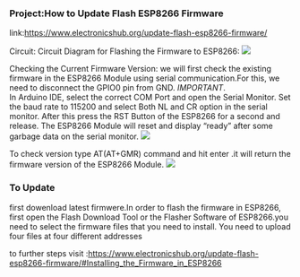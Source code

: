 
### Project:How to Update Flash ESP8266 Firmware
link:https://www.electronicshub.org/update-flash-esp8266-firmware/

Circuit:
Circuit Diagram for Flashing the Firmware to ESP8266:
![](https://www.electronicshub.org/wp-content/uploads/2017/12/Flash-ESP8266-Firmware-Image-11.jpg)

Checking the Current Firmware Version:
we will first check the existing firmware in the ESP8266 Module using serial communication.For this, we need to disconnect the GPIO0 pin from GND. *IMPORTANT*.  
In Arduino IDE, select the correct COM Port and open the Serial Monitor. Set the baud rate to 115200 and select Both NL and CR option in the serial monitor. After this press the RST Button of the ESP8266 for a second and release. The ESP8266 Module will reset and display “ready” after some garbage data on the serial monitor.
![](https://www.electronicshub.org/wp-content/uploads/2017/12/Flash-ESP8266-Firmware-Image-1.jpg)

To check version type AT(AT+GMR) command and hit enter .it will return the firmware version of the ESP8266 Module.
![](https://www.electronicshub.org/wp-content/uploads/2017/12/Flash-ESP8266-Firmware-Image-2.jpg)


 ### To Update 
 first dowenload latest firmwere.In order to flash the firmware in ESP8266, first open the Flash Download Tool or the Flasher Software of ESP8266.you need to select the firmware files that you need to install. You need to upload four files at four different addresses 
 
 
 to further steps visit :https://www.electronicshub.org/update-flash-esp8266-firmware/#Installing_the_Firmware_in_ESP8266
